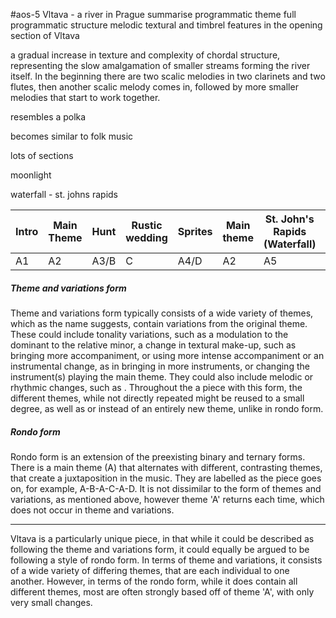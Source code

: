 #aos-5
Vltava - a river in Prague 
summarise programmatic theme 
full programmatic structure 
melodic textural and timbrel features in the opening section of Vltava

a gradual increase in texture and complexity of chordal structure, representing the slow amalgamation of smaller streams forming the river itself. In the beginning there are two scalic melodies in two clarinets and two flutes, then another scalic melody comes in, followed by more smaller melodies that start to work together. 

resembles a polka 

becomes similar to folk music

lots of sections

moonlight

waterfall - st. johns rapids

| Intro | Main Theme | Hunt | Rustic wedding | Sprites | Main theme | St. John's Rapids (Waterfall) | Broad river | Coda |
|:----- | ---------- | ---- | -------------- | ------- | ---------- | ----------------------------- | ----------- | ---- |
| A1    | A2         | A3/B | C              | A4/D    | A2         | A5                            | A6          | A7   |

##### Theme and variations form
Theme and variations form typically consists of a wide variety of themes, which as the name suggests, contain variations from the original theme. These could include tonality variations, such as a modulation to the dominant to the relative minor, a change in textural make-up, such as bringing more accompaniment, or using more intense accompaniment or an instrumental change, as in bringing in more instruments, or changing the instrument(s) playing the main theme. They could also include melodic or rhythmic changes, such as . Throughout the a piece with this form, the different themes, while not directly repeated might be reused to a small degree, as well as or instead of an entirely new theme, unlike in rondo form.

##### Rondo form
Rondo form is an extension of the preexisting binary and ternary forms. There is a main theme (A) that alternates with different, contrasting themes, that create a juxtaposition in the music. They are labelled as the piece goes on, for example, A-B-A-C-A-D. It is not dissimilar to the form of themes and variations, as mentioned above, however theme 'A' returns each time, which does not occur in theme and variations. 

---

Vltava is a particularly unique piece, in that while it could be described as following the theme and variations form, it could equally be argued to be following a style of rondo form. In terms of theme and variations, it consists of a wide variety of differing themes, that are each individual to one another. However, in terms of the rondo form, while it does contain all different themes, most are often strongly based off of theme 'A', with only very small changes.
